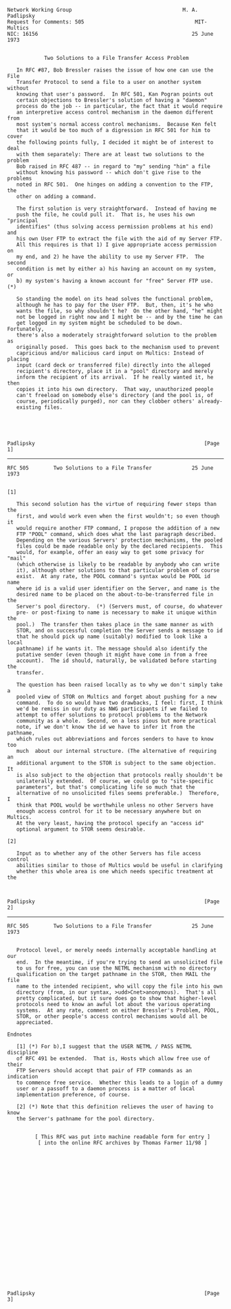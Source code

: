     Network Working Group                                    M. A. Padlipsky
    Request for Comments: 505                                    MIT-Multics
    NIC: 16156                                                  25 June 1973


                Two Solutions to a File Transfer Access Problem

       In RFC #87, Bob Bressler raises the issue of how one can use the File
       Transfer Protocol to send a file to a user on another system without
       knowing that user's password.  In RFC 501, Kan Pogran points out
       certain objections to Bressler's solution of having a "daemon"
       process do the job -- in particular, the fact that it would require
       an interpretive access control mechanism in the daemon different from
       most system's normal access control mechanisms.  Because Ken felt
       that it would be too much of a digression in RFC 501 for him to cover
       the following points fully, I decided it might be of interest to deal
       with them separately: There are at least two solutions to the problem
       Bob raised in RFC 487 -- in regard to "my" sending "him" a file
       without knowing his password -- which don't give rise to the problems
       noted in RFC 501.  One hinges on adding a convention to the FTP, the
       other on adding a command.

       The first solution is very straightforward.  Instead of having me
       push the file, he could pull it.  That is, he uses his own "principal
       identifies" (thus solving access permission problems at his end) and
       his own User FTP to extract the file with the aid of my Server FTP.
       All this requires is that 1) I give appropriate access permission on
       my end, and 2) he have the ability to use my Server FTP.  The second
       condition is met by either a) his having an account on my system, or
       b) my system's having a known account for "free" Server FTP use. (*)

       So standing the model on its head solves the functional problem,
       although he has to pay for the User FTP.  But, then, it's he who
       wants the file, so why shouldn't he?  On the other hand, "he" might
       not be logged in right now and I might be -- and by the time he can
       get logged in my system might be scheduled to be down.  Fortunately,
       there's also a moderately straightforward solution to the problem as
       originally posed.  This goes back to the mechanism used to prevent
       capricious and/or malicious card input on Multics: Instead of placing
       input (card deck or transferred file) directly into the alleged
       recipient's directory, place it in a "pool" directory and merely
       inform the recipient of its arrival.  If he really wanted it, he then
       copies it into his own directory.  That way, unauthorized people
       can't freeload on somebody else's directory (and the pool is, of
       course, periodically purged), nor can they clobber others' already-
       existing files.





    Padlipsky                                                       [Page 1]

------------------------------------------------------------------------

``` newpage
RFC 505        Two Solutions to a File Transfer             25 June 1973


[1]

   This second solution has the virtue of requiring fewer steps than the
   first, and would work even when the first wouldn't; so even though it
   would require another FTP command, I propose the addition of a new
   FTP "POOL" command, which does what the last paragraph described.
   Depending on the various Servers' protection mechanisms, the pooled
   files could be made readable only by the declared recipients.  This
   would, for example, offer an easy way to get some privacy for "mail"
   (which otherwise is likely to be readable by anybody who can write
   it), although other solutions to that particular problem of course
   exist.  At any rate, the POOL command's syntax would be POOL id name
   where id is a valid user identifier on the Server, and name is the
   desired name to be placed on the about-to-be-transferred file in the
   Server's pool directory.  (*) (Servers must, of course, do whatever
   pre- or post-fixing to name is necessary to make it unique within the
   pool.)  The transfer then takes place in the same manner as with
   STOR, and on successful completion the Server sends a message to id
   that he should pick up name (suitably) modified to look like a local
   pathname) if he wants it. The message should also identify the
   putative sender (even though it might have come in from a free
   account).  The id should, naturally, be validated before starting the
   transfer.

   The question has been raised locally as to why we don't simply take a
   pooled view of STOR on Multics and forget about pushing for a new
   command.  To do so would have two drawbacks, I feel: first, I think
   we'd be remiss in our duty as NWG participants if we failed to
   attempt to offer solutions to protocol problems to the Network
   community as a whole.  Second, on a less pious but more practical
   note, if we don't know the id we have to infer it from the pathname,
   which rules out abbreviations and forces senders to have to know too
   much  about our internal structure. (The alternative of requiring an
   additional argument to the STOR is subject to the same objection.  It
   is also subject to the objection that protocols really shouldn't be
   unilaterally extended.  Of course, we could go to "site-specific
   parameters", but that's complicating life so much that the
   alternative of no unsolicited files seems preferable.)  Therefore, I
   think that POOL would be worthwhile unless no other Servers have
   enough access control for it to be necessary anywhere but on Multics.
   At the very least, having the protocol specify an "access id"
   optional argument to STOR seems desirable.

[2]

   Input as to whether any of the other Servers has file access control
   abilities similar to those of Multics would be useful in clarifying
   whether this whole area is one which needs specific treatment at the



Padlipsky                                                       [Page 2]
```

------------------------------------------------------------------------

``` newpage
RFC 505        Two Solutions to a File Transfer             25 June 1973


   Protocol level, or merely needs internally acceptable handling at our
   end.  In the meantime, if you're trying to send an unsolicited file
   to us for free, you can use the NETML mechanism with no directory
   qualification on the target pathname in the STOR, then MAIL the file
   name to the intended recipient, who will copy the file into his own
   directory (from, in our syntax, >udd>Cnet>anonymous).  That's all
   pretty complicated, but it sure does go to show that higher-level
   protocols need to know an awful lot about the various operating
   systems.  At any rate, comment on either Bressler's Problem, POOL,
   STOR, or other people's access control mechanisms would all be
   appreciated.

Endnotes

   [1] (*) For b),I suggest that the USER NETML / PASS NETML discipline
   of RFC 491 be extended.  That is, Hosts which allow free use of their
   FTP Servers should accept that pair of FTP commands as an indication
   to commence free service.  Whether this leads to a login of a dummy
   user or a passoff to a daemon process is a matter of local
   implementation preference, of course.

   [2] (*) Note that this definition relieves the user of having to know
   the Server's pathname for the pool directory.


         [ This RFC was put into machine readable form for entry ]
          [ into the online RFC archives by Thomas Farmer 11/98 ]
























Padlipsky                                                       [Page 3]
```
